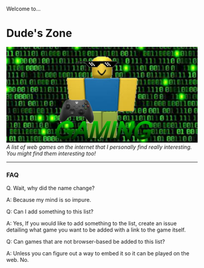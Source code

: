 Welcome to...
# Dude's Zone
![thumbnail](HubPictureV3.png)
_A list of web games on the internet that I personally find really interesting. You might find them interesting too!_
_________________
### FAQ

Q. Wait, why did the name change?

A: Because my mind is so impure.

Q: Can I add something to this list?

A: Yes, If you would like to add something to the list, create an issue detailing what game you want to be added with a link to the game itself.

Q: Can games that are not browser-based be added to this list?

A: Unless you can figure out a way to embed it so it can be played on the web. No.

